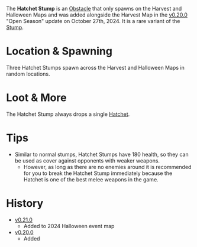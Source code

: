 <Mode />

The **Hatchet Stump** is an [Obstacle](/obstacles) that only spawns on the Harvest and Halloween Maps and was added alongside the Harvest Map in the [v0.20.0](https://github.com/HasangerGames/suroi/releases/tag/v0.20.0) "Open Season" update on October 27th, 2024. It is a rare variant of the [Stump](/obstacles/stump).

# Location & Spawning

Three Hatchet Stumps spawn across the Harvest and Halloween Maps in random locations.

# Loot & More

The Hatchet Stump always drops a single [Hatchet](/weapons/melee/hatchet).

# Tips

- Similar to normal stumps, Hatchet Stumps have 180 health, so they can be used as cover against opponents with weaker weapons.
  - However, as long as there are no enemies around it is recommended for you to break the Hatchet Stump immediately because the Hatchet is one of the best melee weapons in the game.

# History
- [v0.21.0](https://github.com/HasangerGames/suroi/releases/tag/v0.21.0)
  - Added to 2024 Halloween event map
- [v0.20.0](https://github.com/HasangerGames/suroi/releases/tag/v0.20.0)
  - Added
